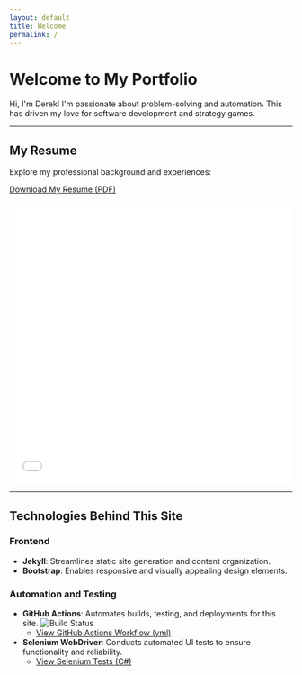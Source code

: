 ```yaml
---
layout: default
title: Welcome
permalink: /
---
```


# Welcome to My Portfolio

Hi, I'm Derek! I'm passionate about problem-solving and automation. This has driven my love for software development and strategy games.

---

## My Resume
Explore my professional background and experiences:
<p>
    <a href="/assets/pdf/DM_Resume_2024.pdf" download>
        <i class="fas fa-file-download"></i> Download My Resume (PDF)
    </a>
</p>

<iframe src="/assets/pdf/DM_Resume_2024.pdf" width="100%" height="500px" style="border: none;"></iframe>

---

## Technologies Behind This Site

### Frontend
- **Jekyll**: Streamlines static site generation and content organization.
- **Bootstrap**: Enables responsive and visually appealing design elements.

### Automation and Testing
- **GitHub Actions**: Automates builds, testing, and deployments for this site.
  ![Build Status](https://github.com/drmDev/drmDev.github.io/actions/workflows/ci-cd.yml/badge.svg)
  - <a href="https://github.com/drmDev/drmDev.github.io/blob/main/.github/workflows/ci-cd.yml" target="_blank" rel="noopener noreferrer">View GitHub Actions Workflow (yml)</a>
- **Selenium WebDriver**: Conducts automated UI tests to ensure functionality and reliability.
  - <a href="https://github.com/drmDev/drmDev.github.io/tree/main/SeleniumTests" target="_blank" rel="noopener noreferrer">View Selenium Tests (C#)</a>
